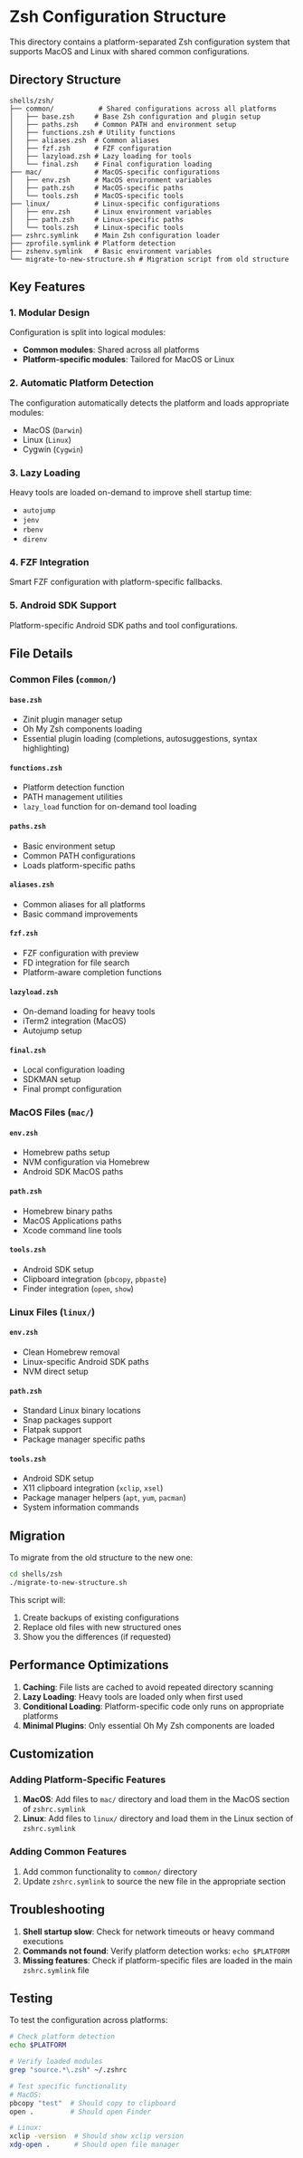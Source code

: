 # Zsh Configuration Structure

This directory contains a platform-separated Zsh configuration system that supports MacOS and Linux with shared common configurations.

## Directory Structure

```
shells/zsh/
├── common/           # Shared configurations across all platforms
│   ├── base.zsh     # Base Zsh configuration and plugin setup
│   ├── paths.zsh    # Common PATH and environment setup
│   ├── functions.zsh # Utility functions
│   ├── aliases.zsh  # Common aliases
│   ├── fzf.zsh      # FZF configuration
│   ├── lazyload.zsh # Lazy loading for tools
│   └── final.zsh    # Final configuration loading
├── mac/             # MacOS-specific configurations
│   ├── env.zsh      # MacOS environment variables
│   ├── path.zsh     # MacOS-specific paths
│   └── tools.zsh    # MacOS-specific tools
├── linux/           # Linux-specific configurations
│   ├── env.zsh      # Linux environment variables
│   ├── path.zsh     # Linux-specific paths
│   └── tools.zsh    # Linux-specific tools
├── zshrc.symlink    # Main Zsh configuration loader
├── zprofile.symlink # Platform detection
├── zshenv.symlink   # Basic environment variables
└── migrate-to-new-structure.sh # Migration script from old structure
```

## Key Features

### 1. **Modular Design**
Configuration is split into logical modules:
- **Common modules**: Shared across all platforms
- **Platform-specific modules**: Tailored for MacOS or Linux

### 2. **Automatic Platform Detection**
The configuration automatically detects the platform and loads appropriate modules:
- MacOS (`Darwin`)
- Linux (`Linux`)
- Cygwin (`Cygwin`)

### 3. **Lazy Loading**
Heavy tools are loaded on-demand to improve shell startup time:
- `autojump`
- `jenv`
- `rbenv`
- `direnv`

### 4. **FZF Integration**
Smart FZF configuration with platform-specific fallbacks.

### 5. **Android SDK Support**
Platform-specific Android SDK paths and tool configurations.

## File Details

### Common Files (`common/`)

#### `base.zsh`
- Zinit plugin manager setup
- Oh My Zsh components loading
- Essential plugin loading (completions, autosuggestions, syntax highlighting)

#### `functions.zsh`
- Platform detection function
- PATH management utilities
- `lazy_load` function for on-demand tool loading

#### `paths.zsh`
- Basic environment setup
- Common PATH configurations
- Loads platform-specific paths

#### `aliases.zsh`
- Common aliases for all platforms
- Basic command improvements

#### `fzf.zsh`
- FZF configuration with preview
- FD integration for file search
- Platform-aware completion functions

#### `lazyload.zsh`
- On-demand loading for heavy tools
- iTerm2 integration (MacOS)
- Autojump setup

#### `final.zsh`
- Local configuration loading
- SDKMAN setup
- Final prompt configuration

### MacOS Files (`mac/`)

#### `env.zsh`
- Homebrew paths setup
- NVM configuration via Homebrew
- Android SDK MacOS paths

#### `path.zsh`
- Homebrew binary paths
- MacOS Applications paths
- Xcode command line tools

#### `tools.zsh`
- Android SDK setup
- Clipboard integration (`pbcopy`, `pbpaste`)
- Finder integration (`open`, `show`)

### Linux Files (`linux/`)

#### `env.zsh`
- Clean Homebrew removal
- Linux-specific Android SDK paths
- NVM direct setup

#### `path.zsh`
- Standard Linux binary locations
- Snap packages support
- Flatpak support
- Package manager specific paths

#### `tools.zsh`
- Android SDK setup
- X11 clipboard integration (`xclip`, `xsel`)
- Package manager helpers (`apt`, `yum`, `pacman`)
- System information commands

## Migration

To migrate from the old structure to the new one:

```bash
cd shells/zsh
./migrate-to-new-structure.sh
```

This script will:
1. Create backups of existing configurations
2. Replace old files with new structured ones
3. Show you the differences (if requested)

## Performance Optimizations

1. **Caching**: File lists are cached to avoid repeated directory scanning
2. **Lazy Loading**: Heavy tools are loaded only when first used
3. **Conditional Loading**: Platform-specific code only runs on appropriate platforms
4. **Minimal Plugins**: Only essential Oh My Zsh components are loaded

## Customization

### Adding Platform-Specific Features

1. **MacOS**: Add files to `mac/` directory and load them in the MacOS section of `zshrc.symlink`
2. **Linux**: Add files to `linux/` directory and load them in the Linux section of `zshrc.symlink`

### Adding Common Features

1. Add common functionality to `common/` directory
2. Update `zshrc.symlink` to source the new file in the appropriate section

## Troubleshooting

1. **Shell startup slow**: Check for network timeouts or heavy command executions
2. **Commands not found**: Verify platform detection works: `echo $PLATFORM`
3. **Missing features**: Check if platform-specific files are loaded in the main `zshrc.symlink` file

## Testing

To test the configuration across platforms:

```bash
# Check platform detection
echo $PLATFORM

# Verify loaded modules
grep "source.*\.zsh" ~/.zshrc

# Test specific functionality
# MacOS:
pbcopy "test"  # Should copy to clipboard
open .         # Should open Finder

# Linux:
xclip -version  # Should show xclip version
xdg-open .      # Should open file manager
```